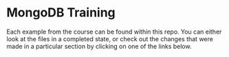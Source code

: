# MongoDB Training

Each example from the course can be found within this repo. You can either look at the files in a completed state, or check out the changes that were made in a particular section by clicking on one of the links below.

